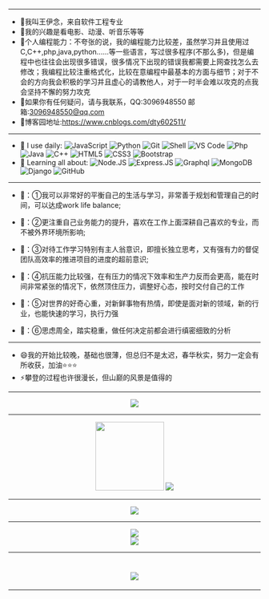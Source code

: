****
- 🔭我叫王伊念，来自软件工程专业
- 🌱我的兴趣是看电影、动漫、听音乐等等
- 🤔个人编程能力：不夸张的说，我的编程能力比较差，虽然学习并且使用过C,C++,php,java,python......等一些语言，写过很多程序(不那么多)，但是编程中也往往会出现很多错误，很多情况下出现的错误我都需要上网查找怎么去修改；我编程比较注重格式化，比较在意编程中最基本的方面与细节；对于不会的方向我会积极的学习并且虚心的请教他人，对于一时半会难以攻克的点我会坚持不懈的努力攻克
- 💬如果你有任何疑问，请与我联系，QQ:3096948550      邮箱:3096948550@qq.com
- 💬博客园地址:https://www.cnblogs.com/dty602511/
****

- 🚀 I use daily:
  ![JavaScript](https://img.shields.io/badge/-JavaScript-black?style=plastic&logo=javascript)
  ![Python](https://img.shields.io/badge/-Python-8fcfd1?style=plastic&logo=Python)
  ![Git](https://img.shields.io/badge/-Git-black?style=plastic&logo=git)
  ![Shell](https://img.shields.io/badge/-Shell-blasck?style=plastic&logo=Shell)
  ![VS Code](https://img.shields.io/badge/-VS%20Code-007ACC?style=plastic&logo=visual-studio-code)
  ![Php](https://img.shields.io/badge/-php-394989?style=plastic&logo=php) 
  ![Java](https://img.shields.io/badge/-java-3f4441?style=plastic&logo=java) 
  ![C++](https://img.shields.io/badge/-C++-00599C?style=plastic&logo=c)
  ![HTML5](https://img.shields.io/badge/-HTML5-E34F26?style=plastic&logo=html5&logoColor=white)
  ![CSS3](https://img.shields.io/badge/-CSS3-1572B6?style=plastic&logo=css3)
  ![Bootstrap](https://img.shields.io/badge/-Bootstrap-563D7C?style=plastic&logo=bootstrap)
- 🌱 Learning all about:
  ![Node.JS](https://img.shields.io/badge/-Node.JS-black?style=plastic&logo=Node.js) ![Express.JS](https://img.shields.io/badge/-Express.JS-c7b198?style=plastic&logo=Express.JS) ![Graphql](https://img.shields.io/badge/-Graphql-E10098?style=plastic&logo=Graphql)
  ![MongoDB](https://img.shields.io/badge/-MongoDB-black?style=plastic&logo=mongodb) ![Django](https://img.shields.io/badge/-Django-092E20?style=plastic&logo=Django)
  ![GitHub](https://img.shields.io/badge/-GitHub-181717?style=plastic&logo=github)

****

- 💬：①我可以非常好的平衡自己的生活与学习，非常善于规划和管理自己的时间，可以达成work life balance; 

- 💬：②更注重自己业务能力的提升，喜欢在工作上面深耕自己喜欢的专业，而不被外界环境所影响; 

- 💬：③对待工作学习特别有主人翁意识，即擅长独立思考，又有强有力的督促团队高效率的推进项目的进度的超前意识; 

- 💬：④抗压能力比较强，在有压力的情况下效率和生产力反而会更高，能在时间非常紧张的情况下，依然顶住压力，调整好心态，按时交付自己的工作

- 💬：⑤对世界的好奇心重，对新鲜事物有热情，即使是面对新的领域，新的行业，也能快速的学习，执行力强

- 💬：⑥思虑周全，踏实稳重，做任何决定前都会进行缜密细致的分析
****
- 😄我的开始比较晚，基础也很薄，但总归不是太迟，春华秋实，努力一定会有所收获，加油⭐⭐⭐
- ⚡攀登的过程也许很漫长，但山巅的风景是值得的
****

<div align="center"> <img src="https://metrics.lecoq.io/WangYinian-only?template=classic&config.timezone=Asia%2FShanghai"> </div>

****

<div align="center"> <img height="137px" src="https://github-readme-stats.vercel.app/api?username=WangYinian-only&hide_title=true&hide_border=true&show_icons=trueline_height=21&text_color=000&icon_color=000&bg_color=0,ea6161,ffc64d,fffc4d,52fa5a&theme=graywhite" /> <img src="https://github-readme-stats.vercel.app/api/top-langs/?username=WangYinian-only&hide_title=true&hide_border=true&layout=compact&langs_count=6&text_color=000&icon_color=fff&bg_color=0,52fa5a,4dfcff,c64dff&theme=graywhite" /> </div>

****

<div align="center"> <img src="https://github-profile-trophy.vercel.app/?username=WangYinian-only" /> </div>

****

<div align="center"> <img src="https://activity-graph.herokuapp.com/graph?username=WangYinian-only&theme=xcode" /> </div>

<div align="center"> <img src="https://visitor-badge.glitch.me/badge?page_id=WangYinian-only" /> </div>

****

<h1 align="center"> <a href="https://sunguoqi.com/"> <img src="https://readme-typing-svg.herokuapp.com/?lines=console.log(%22Hello%2C%20World!%22);祝您今天愉快!&center=true&size=27"> </a> </h1>

****
<!--
**WangYinian-only/WangYinian-only** is a ✨ _special_ ✨ repository because its `README.md` (this file) appears on your GitHub profile.

Here are some ideas to get you started:

- 🔭 I’m currently working on ...
- 🌱 I’m currently learning ...
- 👯 I’m looking to collaborate on ...
- 🤔 I’m looking for help with ...
- 💬 Ask me about ...
- 📫 How to reach me: ...
- 😄 Pronouns: ...
- ⚡ Fun fact: ...
-->
